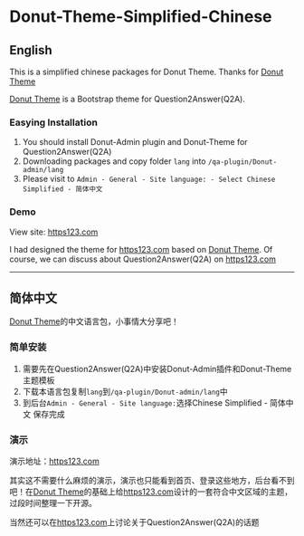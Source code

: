 # Donut-Theme-Simplified-Chinese

## English

This is a simplified chinese packages for Donut Theme. Thanks for [Donut Theme](https://github.com/amiyasahu/Donut)

[Donut Theme](https://github.com/amiyasahu/Donut) is a Bootstrap theme for Question2Answer(Q2A).

### Easying lnstallation

1. You should install Donut-Admin plugin and Donut-Theme for Question2Answer(Q2A)
2. Downloading packages and copy folder `lang` into `/qa-plugin/Donut-admin/lang`
3. Please visit to `Admin - General - Site language: - Select Chinese Simplified - 简体中文`

### Demo

View site: [https123.com](http://www.https123.com)

I had designed the theme for [https123.com](http://www.https123.com) based on [Donut Theme](https://github.com/amiyasahu/Donut). Of course, we can discuss about Question2Answer(Q2A) on [https123.com](http://www.https123.com)

-----

## 简体中文

[Donut Theme](https://github.com/amiyasahu/Donut)的中文语言包，小事情大分享吧！

### 简单安装

1. 需要先在Question2Answer(Q2A)中安装Donut-Admin插件和Donut-Theme主题模板
2. 下载本语言包复制`lang`到`/qa-plugin/Donut-admin/lang`中
3. 到后台`Admin - General - Site language:`选择Chinese Simplified - 简体中文 保存完成

### 演示

演示地址：[https123.com](http://www.https123.com)

其实这不需要什么麻烦的演示，演示也只能看到首页、登录这些地方，后台看不到吧！在[Donut Theme](https://github.com/amiyasahu/Donut)的基础上给[https123.com](http://www.https123.com)设计的一套符合中文区域的主题，过段时间整理一下开源。

当然还可以在[https123.com](http://www.https123.com)上讨论关于Question2Answer(Q2A)的话题
